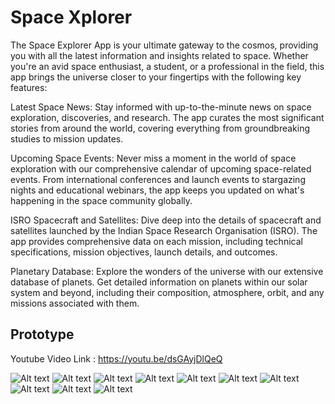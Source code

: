 
# Space Xplorer

The Space Explorer App is your ultimate gateway to the cosmos, providing you with all the latest information and insights related to space. Whether you're an avid space enthusiast, a student, or a professional in the field, this app brings the universe closer to your fingertips with the following key features:

Latest Space News: Stay informed with up-to-the-minute news on space exploration, discoveries, and research. The app curates the most significant stories from around the world, covering everything from groundbreaking studies to mission updates.

Upcoming Space Events: Never miss a moment in the world of space exploration with our comprehensive calendar of upcoming space-related events. From international conferences and launch events to stargazing nights and educational webinars, the app keeps you updated on what's happening in the space community globally.

ISRO Spacecraft and Satellites: Dive deep into the details of spacecraft and satellites launched by the Indian Space Research Organisation (ISRO). The app provides comprehensive data on each mission, including technical specifications, mission objectives, launch details, and outcomes.

Planetary Database: Explore the wonders of the universe with our extensive database of planets. Get detailed information on planets within our solar system and beyond, including their composition, atmosphere, orbit, and any missions associated with them.


## Prototype

Youtube Video Link : https://youtu.be/dsGAyjDlQeQ

![Alt text](assets/1.jpg) ![Alt text](assets/2.jpg)
![Alt text](assets/3.jpg) ![Alt text](assets/4.jpg)
![Alt text](assets/5.jpg) ![Alt text](assets/6.jpg)
![Alt text](assets/7.jpg) ![Alt text](assets/8.jpg)
![Alt text](assets/9.jpg) ![Alt text](assets/10.jpg)

 




 


